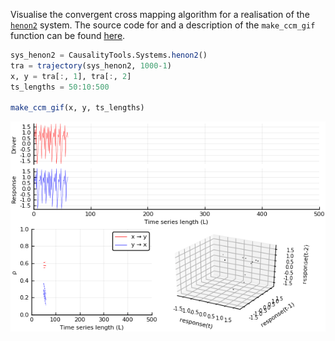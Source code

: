 Visualise the convergent cross mapping algorithm for a realisation of the [`henon2`](../../example_systems/henon2.md) system.
The source code for and a description of the `make_ccm_gif` function can be found [here](ccm_gif.md).

```julia
sys_henon2 = CausalityTools.Systems.henon2()
tra = trajectory(sys_henon2, 1000-1)
x, y = tra[:, 1], tra[:, 2]
ts_lengths = 50:10:500

make_ccm_gif(x, y, ts_lengths)
```

![](henon2.gif)
